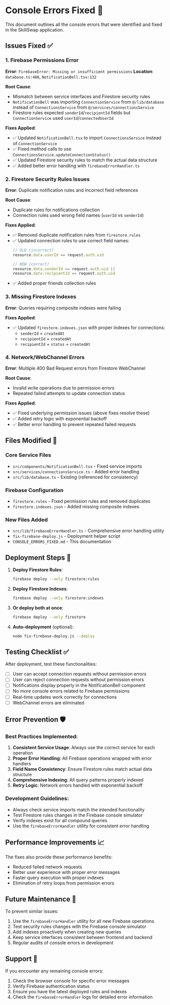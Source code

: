 # Console Errors Fixed 🔧

This document outlines all the console errors that were identified and fixed in the SkillSwap application.

## Issues Fixed ✅

### 1. Firebase Permissions Error
**Error**: `FirebaseError: Missing or insufficient permissions`
**Location**: `database.ts:486`, `NotificationBell.tsx:132`

**Root Cause**: 
- Mismatch between service interfaces and Firestore security rules
- `NotificationBell` was importing `ConnectionService` from `@/lib/database` instead of `ConnectionsService` from `@/services/connectionsService`
- Firestore rules expected `senderId`/`recipientId` fields but `ConnectionService` used `userId`/`connectedUserId`

**Fixes Applied**:
- ✅ Updated `NotificationBell.tsx` to import `ConnectionsService` instead of `ConnectionService`
- ✅ Fixed method calls to use `ConnectionsService.updateConnectionStatus()`
- ✅ Updated Firestore security rules to match the actual data structure
- ✅ Added better error handling with `firebaseErrorHandler.ts`

### 2. Firestore Security Rules Issues
**Error**: Duplicate notification rules and incorrect field references

**Root Cause**:
- Duplicate rules for notifications collection
- Connection rules used wrong field names (`userId` vs `senderId`)

**Fixes Applied**:
- ✅ Removed duplicate notification rules from `firestore.rules`
- ✅ Updated connection rules to use correct field names:
  ```javascript
  // OLD (incorrect)
  resource.data.userId == request.auth.uid
  
  // NEW (correct)
  resource.data.senderId == request.auth.uid || 
  resource.data.recipientId == request.auth.uid
  ```
- ✅ Added proper friends collection rules

### 3. Missing Firestore Indexes
**Error**: Queries requiring composite indexes were failing

**Fixes Applied**:
- ✅ Updated `firestore.indexes.json` with proper indexes for connections:
  - `senderId` + `createdAt`
  - `recipientId` + `createdAt` 
  - `recipientId` + `status` + `createdAt`

### 4. Network/WebChannel Errors
**Error**: Multiple 400 Bad Request errors from Firestore WebChannel

**Root Cause**: 
- Invalid write operations due to permission errors
- Repeated failed attempts to update connection status

**Fixes Applied**:
- ✅ Fixed underlying permission issues (above fixes resolve these)
- ✅ Added retry logic with exponential backoff
- ✅ Better error handling to prevent repeated failed requests

## Files Modified 📝

### Core Service Files
- `src/components/NotificationBell.tsx` - Fixed service imports
- `src/services/connectionsService.ts` - Added error handling
- `src/lib/database.ts` - Existing (referenced for consistency)

### Firebase Configuration
- `firestore.rules` - Fixed permission rules and removed duplicates
- `firestore.indexes.json` - Added missing composite indexes

### New Files Added
- `src/lib/firebaseErrorHandler.ts` - Comprehensive error handling utility
- `fix-firebase-deploy.js` - Deployment helper script
- `CONSOLE_ERRORS_FIXED.md` - This documentation

## Deployment Steps 🚀

1. **Deploy Firestore Rules**:
   ```bash
   firebase deploy --only firestore:rules
   ```

2. **Deploy Firestore Indexes**:
   ```bash
   firebase deploy --only firestore:indexes
   ```

3. **Or deploy both at once**:
   ```bash
   firebase deploy --only firestore
   ```

4. **Auto-deployment** (optional):
   ```bash
   node fix-firebase-deploy.js --deploy
   ```

## Testing Checklist ✅

After deployment, test these functionalities:

- [ ] User can accept connection requests without permission errors
- [ ] User can reject connection requests without permission errors
- [ ] Notifications display properly in the NotificationBell component
- [ ] No more console errors related to Firebase permissions
- [ ] Real-time updates work correctly for connections
- [ ] WebChannel errors are eliminated

## Error Prevention 🛡️

### Best Practices Implemented:
1. **Consistent Service Usage**: Always use the correct service for each operation
2. **Proper Error Handling**: All Firebase operations wrapped with error handlers
3. **Field Name Consistency**: Ensure Firestore rules match actual data structure
4. **Comprehensive Indexing**: All query patterns properly indexed
5. **Retry Logic**: Network errors handled with exponential backoff

### Development Guidelines:
- Always check service imports match the intended functionality
- Test Firestore rules changes in the Firebase console simulator
- Verify indexes exist for all compound queries
- Use the `firebaseErrorHandler` utility for consistent error handling

## Performance Improvements 📈

The fixes also provide these performance benefits:
- Reduced failed network requests
- Better user experience with proper error messages  
- Faster query execution with proper indexes
- Elimination of retry loops from permission errors

## Future Maintenance 🔧

To prevent similar issues:
1. Use the `firebaseErrorHandler` utility for all new Firebase operations
2. Test security rules changes with the Firebase console simulator
3. Add indexes proactively when creating new queries
4. Keep service interfaces consistent between frontend and backend
5. Regular audits of console errors in development

## Support 💬

If you encounter any remaining console errors:
1. Check the browser console for specific error messages
2. Verify Firebase authentication status
3. Ensure you have the latest deployed rules and indexes
4. Check the `firebaseErrorHandler` logs for detailed error information
